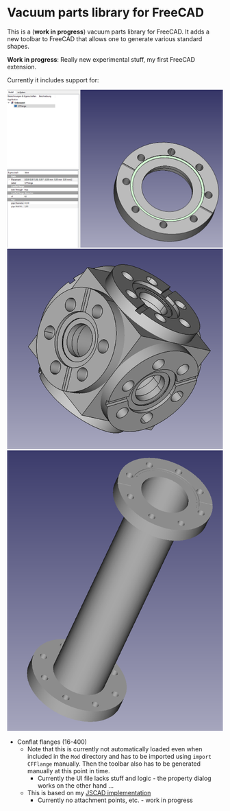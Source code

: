 # Vacuum parts library for FreeCAD

This is a (__work in progress__) vacuum parts library for FreeCAD. It adds
a new toolbar to FreeCAD that allows one to generate various standard shapes.

__Work in progress__: Really new experimental stuff, my first FreeCAD extension.

Currently it includes support for:

![Conflat flanges](https://raw.githubusercontent.com/tspspi/freecadvacuum/master/doc/screenshot01.png)
![Conflat flanges](https://raw.githubusercontent.com/tspspi/freecadvacuum/master/doc/screenshot02.png)
![Conflat flanges](https://raw.githubusercontent.com/tspspi/freecadvacuum/master/doc/screenshot03.png)

* Conflat flanges (16-400)
   * Note that this is currently not automatically loaded even when included
	   in the ```Mod``` directory and has to be imported using ```import CFFlange```
		 manually. Then the toolbar also has to be generated manually at this point
		 in time.
	 * Currently the UI file lacks stuff and logic - the property dialog works
	   on the other hand ...
   * This is based on my [JSCAD implementation](https://github.com/tspspi/jscadModels/blob/master/library/mechanics/cfflange.jscad)
	 * Currently no attachment points, etc. - work in progress

